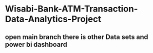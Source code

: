 # Wisabi-Bank-ATM-Transaction-Data-Analytics-Project
## open main branch there is other Data sets and power bi dashboard
 
